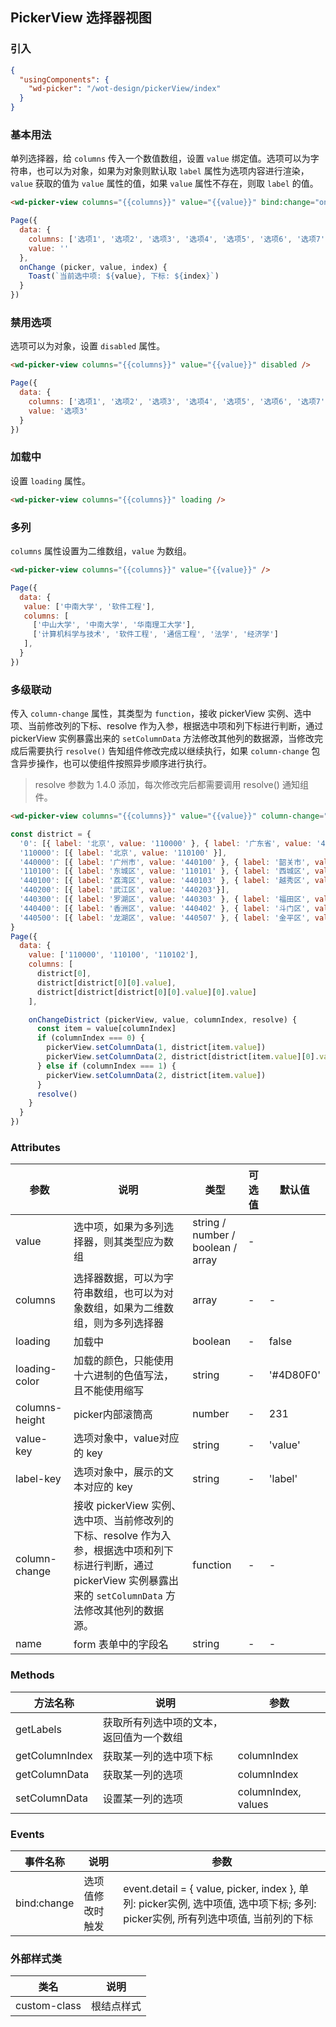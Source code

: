 ## PickerView 选择器视图

### 引入

```json
{
  "usingComponents": {
    "wd-picker": "/wot-design/pickerView/index"
  }
}
```
### 基本用法

单列选择器，给 `columns` 传入一个数值数组，设置 `value` 绑定值。选项可以为字符串，也可以为对象，如果为对象则默认取 `label` 属性为选项内容进行渲染，`value` 获取的值为 `value` 属性的值，如果 `value` 属性不存在，则取 `label` 的值。

```html
<wd-picker-view columns="{{columns}}" value="{{value}}" bind:change="onChange" />
```
```javascript
Page({
  data: {
    columns: ['选项1', '选项2', '选项3', '选项4', '选项5', '选项6', '选项7'],
    value: ''
  },
  onChange (picker, value, index) {
    Toast(`当前选中项: ${value}, 下标: ${index}`)
  }
})
```
### 禁用选项

选项可以为对象，设置 `disabled` 属性。

```html
<wd-picker-view columns="{{columns}}" value="{{value}}" disabled />
```
```javascript
Page({
  data: {
    columns: ['选项1', '选项2', '选项3', '选项4', '选项5', '选项6', '选项7'],
    value: '选项3'
  }
})
```

### 加载中

设置 `loading` 属性。

```html
<wd-picker-view columns="{{columns}}" loading />
```
### 多列

`columns` 属性设置为二维数组，`value` 为数组。

```html
<wd-picker-view columns="{{columns}}" value="{{value}}" />
```
```javascript
Page({
  data: {
   value: ['中南大学', '软件工程'],
   columns: [
     ['中山大学', '中南大学', '华南理工大学'],
     ['计算机科学与技术', '软件工程', '通信工程', '法学', '经济学']
   ],
  }
})
```

### 多级联动

传入 `column-change` 属性，其类型为 `function`，接收 pickerView 实例、选中项、当前修改列的下标、resolve 作为入参，根据选中项和列下标进行判断，通过 pickerView 实例暴露出来的 `setColumnData` 方法修改其他列的数据源，当修改完成后需要执行 `resolve()` 告知组件修改完成以继续执行，如果 `column-change` 包含异步操作，也可以使组件按照异步顺序进行执行。

> resolve 参数为 1.4.0 添加，每次修改完后都需要调用 resolve() 通知组件。

```html
<wd-picker-view columns="{{columns}}" value="{{value}}" column-change="{{onChangeDistrict}}" />
```

```javascript
const district = {
  '0': [{ label: '北京', value: '110000' }, { label: '广东省', value: '440000' }],
  '110000': [{ label: '北京', value: '110100' }],
  '440000': [{ label: '广州市', value: '440100' }, { label: '韶关市', value: '440200' }, { label: '深圳市', value: '440300' }, { label: '珠海市', value: '440400' }, { label: '汕头市', value: '440500' }],
  '110100': [{ label: '东城区', value: '110101' }, { label: '西城区', value: '110102' }, { label: '朝阳区', value: '110105' }, { label: '丰台区', value: '110106' }, { label: '石景山区', value: '110107' }],
  '440100': [{ label: '荔湾区', value: '440103' }, { label: '越秀区', value: '440104' }, { label: '海珠区', value: '440105'}],
  '440200': [{ label: '武江区', value: '440203'}],
  '440300': [{ label: '罗湖区', value: '440303' }, { label: '福田区', value: '440304' }],
  '440400': [{ label: '香洲区', value: '440402' }, { label: '斗门区', value: '440403' }, { label: '金湾区', value: '440404' }],
  '440500': [{ label: '龙湖区', value: '440507' }, { label: '金平区', value: '440511' }]
}
Page({
  data: {
    value: ['110000', '110100', '110102'],
    columns: [
      district[0],
      district[district[0][0].value],
      district[district[district[0][0].value][0].value]
    ],

    onChangeDistrict (pickerView, value, columnIndex, resolve) {
      const item = value[columnIndex]
      if (columnIndex === 0) {
        pickerView.setColumnData(1, district[item.value])
        pickerView.setColumnData(2, district[district[item.value][0].value])
      } else if (columnIndex === 1) {
        pickerView.setColumnData(2, district[item.value])
      }
      resolve()
    }
  }
})
```


### Attributes

| 参数      | 说明                                 | 类型      | 可选值       | 默认值   |
|---------- |------------------------------------ |---------- |------------- |-------- |
| value | 选中项，如果为多列选择器，则其类型应为数组 | string / number / boolean / array | - |
| columns | 选择器数据，可以为字符串数组，也可以为对象数组，如果为二维数组，则为多列选择器 | array | - | - |
| loading | 加载中 | boolean | - | false |
| loading-color | 加载的颜色，只能使用十六进制的色值写法，且不能使用缩写 | string | - | '#4D80F0' |
| columns-height | picker内部滚筒高 | number | - | 231 |
| value-key | 选项对象中，value对应的 key | string | - | 'value' |
| label-key | 选项对象中，展示的文本对应的 key | string | - | 'label' |
| column-change | 接收 pickerView 实例、选中项、当前修改列的下标、resolve 作为入参，根据选中项和列下标进行判断，通过 pickerView 实例暴露出来的 `setColumnData` 方法修改其他列的数据源。 | function | - | - |
| name | form 表单中的字段名 | string | - | - |

### Methods

| 方法名称      | 说明       | 参数   |
|------------- |----------- |---------  |
| getLabels | 获取所有列选中项的文本，返回值为一个数组 |
| getColumnIndex | 获取某一列的选中项下标 | columnIndex |
| getColumnData | 获取某一列的选项 | columnIndex |
| setColumnData | 设置某一列的选项 | columnIndex, values |

### Events

| 事件名称      | 说明                                 | 参数     |
|------------- |------------------------------------ |--------- |
| bind:change | 选项值修改时触发 | event.detail = { value, picker, index }, 单列: picker实例, 选中项值, 选中项下标; 多列: picker实例, 所有列选中项值, 当前列的下标 |

### 外部样式类

| 类名     | 说明                |
|---------|---------------------|
| custom-class | 根结点样式 |